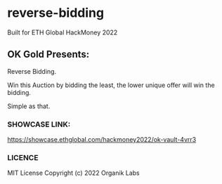 # reverse-bidding
Built for ETH Global HackMoney 2022

## OK Gold Presents:
Reverse Bidding.

Win this Auction by bidding the least, the lower unique offer will win the bidding.

Simple as that.

### SHOWCASE LINK:

https://showcase.ethglobal.com/hackmoney2022/ok-vault-4vrr3

### LICENCE

MIT License
Copyright (c) 2022 Organik Labs